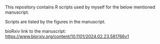 This repository contains R scripts used by myself for the below mentioned manuscript. 

Scripts are listed by the figures in the manuscript. 

bioRxiv link to the manuscript: https://www.biorxiv.org/content/10.1101/2024.02.23.581766v1

